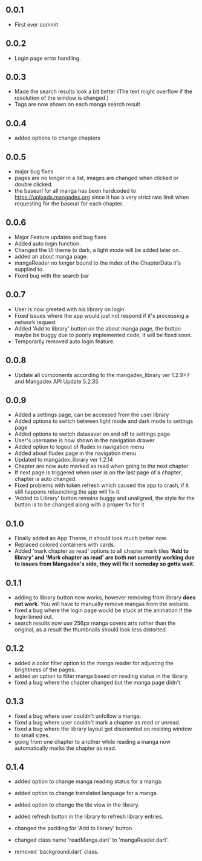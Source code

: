 ## 0.0.1

- First ever commit

## 0.0.2

- Login page error handling.

## 0.0.3

- Made the search results look a bit better (The text might overflow if the resolution of the window is changed.)
- Tags are now shown on each manga search result

## 0.0.4

- added options to change chapters

## 0.0.5

- major bug fixes
- pages are no longer in a list, images are changed when clicked or double clicked.
- the baseurl for all manga has been hardcoded to https://uploads.mangadex.org since it has a very strict rate limit when requesting for the baseurl for each chapter.

## 0.0.6

- Major Feature updates and bug fixes
- Added auto login function.
- Changed the UI theme to dark, a light mode will be added later on.
- added an about manga page.
- mangaReader no longer bound to the index of the ChapterData it's supplied to.
- Fixed bug with the search bar

## 0.0.7

- User is now greeted with his library on login
- Fixed issues where the app would just not respond if it's processing a network request
- Added 'Add to library' button on the about manga page, the button maybe be buggy due to poorly implemented code, it will be fixed soon.
- Temporarily removed auto login feature.

## 0.0.8

- Update all components according to the mangadex_library ver 1.2.9+7 and Mangadex API Update 5.2.35

## 0.0.9

- Added a settings page, can be accessed from the user library
- Added options to switch between light mode and dark mode to settings page
- Added options to switch datasaver on and off to settings page
- User's username is now shown in the navigation drawer
- Added option to logout of fludex in navigation menu
- Added about fludex page in the navigation menu
- Updated to mangadex_library ver 1.2.14
- Chapter are now auto marked as read when going to the next chapter
- If next page is triggered when user is on the last page of a chapter, chapter is auto changed.
- Fixed problems with token refresh which caused the app to crash, if it still happens relaunching the app will fix it.
- 'Added to Library' button remains buggy and unaligned, the style for the button is to be changed along with a proper fix for it

## 0.1.0

- Finally added an App Theme, it should look much better now.
- Replaced colored containers with cards.
- Added 'mark chapter as read' options to all chapter mark tiles
  **'Add to library' and 'Mark chapter as read' are both not currently working due to issues from Mangadex's side, they will fix it someday so gotta wait.**

## 0.1.1

- adding to library button now works, however removing from library **does not work**. You will have to manually remove mangas from the website.
- fixed a bug where the login page would be stuck at the animation if the login timed out.
- search results now use 256px manga covers arts rather than the original, as a result the thumbnails should look less distorted.

## 0.1.2

- added a color filter option to the manga reader for adjusting the brightness of the pages.
- added an option to filter manga based on reading status in the library.
- fixed a bug where the chapter changed but the manga page didn't.

## 0.1.3

- fixed a bug where user couldn't unfollow a manga.
- fixed a bug where user couldn't mark a chapter as read or unread.
- fixed a bug where the library layout got disoriented on resizing window to small sizes.
- going from one chapter to another while reading a manga now automatically marks the chapter as read.

## 0.1.4

- added option to change manga reading status for a manga.
- added option to change translated language for a manga.
- added option to change the tile view in the library.
- added refresh button in the library to refresh library entries.

- changed the padding for 'Add to library' button.
- changed class name 'readManga.dart' to 'mangaReader.dart'.

- removed 'background.dart' class.
